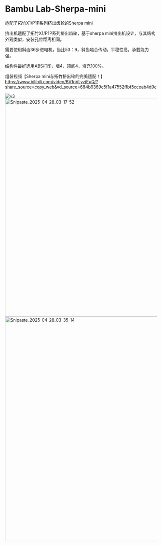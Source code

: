 # Bambu Lab-Sherpa-mini
适配了拓竹X1/P1P系列挤出齿轮的Sherpa mini

挤出机适配了拓竹X1/P1P系列挤出齿轮，基于sherpa mini挤出机设计，与其结构外观类似，安装孔位距离相同。

需要使用斜齿36步进电机，齿比53：9，斜齿啮合传动，平稳性高，承载能力强。

结构件最好选用ABS打印，墙4，顶底4，填充100%。

组装视频【Sherpa mini与拓竹挤出轮的完美适配！】 https://www.bilibili.com/video/BV1nVLyzjEuQ/?share_source=copy_web&vd_source=684b9369c5f1a47552ffbf5cceab4d0c


![v3](https://github.com/user-attachments/assets/e12672cf-bc50-4c24-bc2f-3562c66efa1f)
<img width="720" alt="Snipaste_2025-04-28_03-17-52" src="https://github.com/user-attachments/assets/4cb076c2-5140-4708-ab59-d5e1e292a597" />
<img width="741" alt="Snipaste_2025-04-28_03-35-14" src="https://github.com/user-attachments/assets/618ca8f5-e9fe-4f9f-ad8d-048c2939f6db" />
